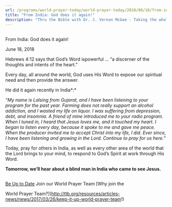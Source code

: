 ```yaml
---
url: /programs/world-prayer-today/world-prayer-today/2018/06/18/from-india-god-does-it-again!
title: "From India: God does it again!"
description: "Thru the Bible with Dr. J. Vernon McGee - Taking the whole Word to the whole world"
---
```







## 
 From India: God does it again!


June 18, 2018




Hebrews 4:12 says that God’s Word ispowerful … “a discerner of the thoughts and intents of the heart.” 


Every day, all around the world, God uses His Word to expose our spiritual need and then provide the answer. 


He did it again recently in India*:*


*“My name is Lalsing from Gujarat, and I have been listening to your program for the past year. Farming does not really support an alcohol addiction, and I wasted my life on liquor. I was suffering from depression, debt, and insomnia. A friend of mine introduced me to your radio program. When I tuned in, I heard that Jesus loves me, and it touched my heart. I began to listen every day, because it spoke to me and gave me peace. When the producer invited me to accept Christ into my life, I did. Ever since, I have been listening and growing in the Lord. Continue to pray for us here.”* 


Today, pray for others in India, as well as every other area of the world that the Lord brings to your mind, to respond to God’s Spirit at work through His Word. 


**Tomorrow, we’ll hear about a blind man in India who came to see Jesus.** 







## 




[Be Up to Date](http://feeds.feedburner.com/WorldPrayerToday "World Prayer Today RSS Feed")
Join our World Prayer Team
[Why join the  

World Prayer Team?](http://ttb.org/resources/articles-news/news/2017/03/26/keep-it-up-world-prayer-team!)




